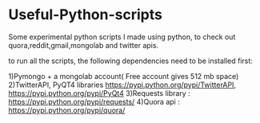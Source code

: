 # Useful-Python-scripts
Some experimental python scripts I made using python, to check out quora,reddit,gmail,mongolab and twitter apis. 

to run all the scripts, the following dependencies need to be installed first:

1)Pymongo + a mongolab account( Free account gives 512 mb space)
2)TwitterAPI, PyQT4 libraries https://pypi.python.org/pypi/TwitterAPI, https://pypi.python.org/pypi/PyQt4
3)Requests library : https://pypi.python.org/pypi/requests/
4)Quora api : https://pypi.python.org/pypi/quora/
